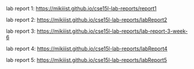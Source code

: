 lab report 1: https://mikiiist.github.io/cse15l-lab-reports/report1

lab report 2: https://mikiiist.github.io/cse15l-lab-reports/labReport2

lab report 3: https://mikiiist.github.io/cse15l-lab-reports/lab-report-3-week-6

lab report 4: https://mikiiist.github.io/cse15l-lab-reports/labReport4

lab report 5: https://mikiiist.github.io/cse15l-lab-reports/labReport5

